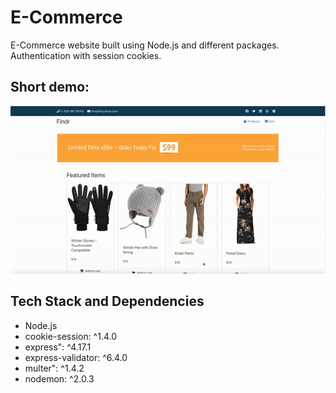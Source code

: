 # E-Commerce

E-Commerce website built using Node.js and different packages. Authentication with session cookies.

## Short demo:

<p align ="center">
<img src="./findr.gif" alt="command line tool app example">
</p>

## Tech Stack and Dependencies

-   Node.js
-   cookie-session: ^1.4.0
-   express": ^4.17.1
-   express-validator: ^6.4.0
-   multer": ^1.4.2
-   nodemon: ^2.0.3
